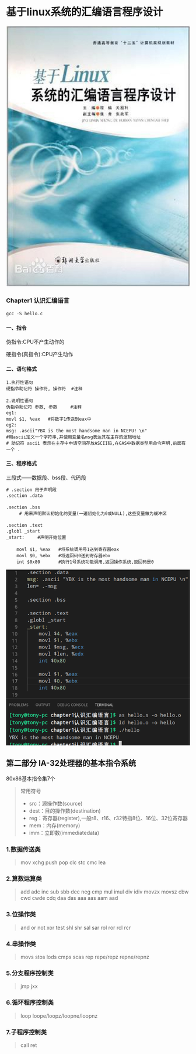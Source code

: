 # 基于linux系统的汇编语言程序设计
![cover.jpg](cover.jpg)

### Chapter1 认识汇编语言
```asm
gcc -S hello.c
```
#### 一、指令
伪指令:CPU不产生动作的

硬指令(真指令):CPU产生动作

#### 二、语句格式
```masm
1.执行性语句
硬指令助记符 操作符, 操作符  #注释

2.说明性语句
伪指令助记符 参数, 参数     #注释
eg1:
movl $1, %eax   #将数字1传送到eax中
eg2:
msg: .ascii"YBX is the most handsome man in NCEPU! \n" 
#用ascii定义一个字符串,并使用变量名msg表达其在主存的逻辑地址
# 助记符 ascii 表示在主存中申请空间存放ASCII码,在GAS中数据类型用命令声明,前面有一个 . 
```
#### 三、程序格式
三段式——数据段、bss段、代码段
```
# .section 用于声明段
.section .data

.section .bss
     # 用来声明默认初始化的变量(一遍初始化为0或NULL),这些变量做为缓冲区

.section .text
.globl _start
_start:     #声明开始位置

    movl $1, %eax   #将系统调用号1送到寄存器eax
    movl $0, %ebx   #将返回码0送到寄存器ebx
    int $0x80       #执行1号系统功能调用,返回操作系统,返回码是0
```
![chapter1认识汇编语言](chapter1认识汇编语言/1.png)

## 第二部分 IA-32处理器的基本指令系统
80x86基本指令集7个
> 常用符号
> - src：源操作数(source)
> - dest：目的操作数(destination)
> - reg：寄存器(register),一般r8、r16、r32特指8位、16位、32位寄存器
> - mem：内存(memory)
> - imm：立即数(immediatedata)
### 1.数据传送类
> mov xchg push pop clc stc cmc lea
### 2.算数运算类
> add adc inc sub sbb dec neg cmp mul imul div idiv movzx movsz cbw cwd cwde cdq daa das aaa aas aam aad
### 3.位操作类
> and or not xor test shl shr sal sar rol ror rcl rcr
### 4.串操作类
> movs stos lods cmps scas rep repe/repz repne/repnz
### 5.分支程序控制类
> jmp jxx
### 6.循环程序控制类
> loop loope/loopz/loopne/loopnz
### 7.子程序控制类
> call ret